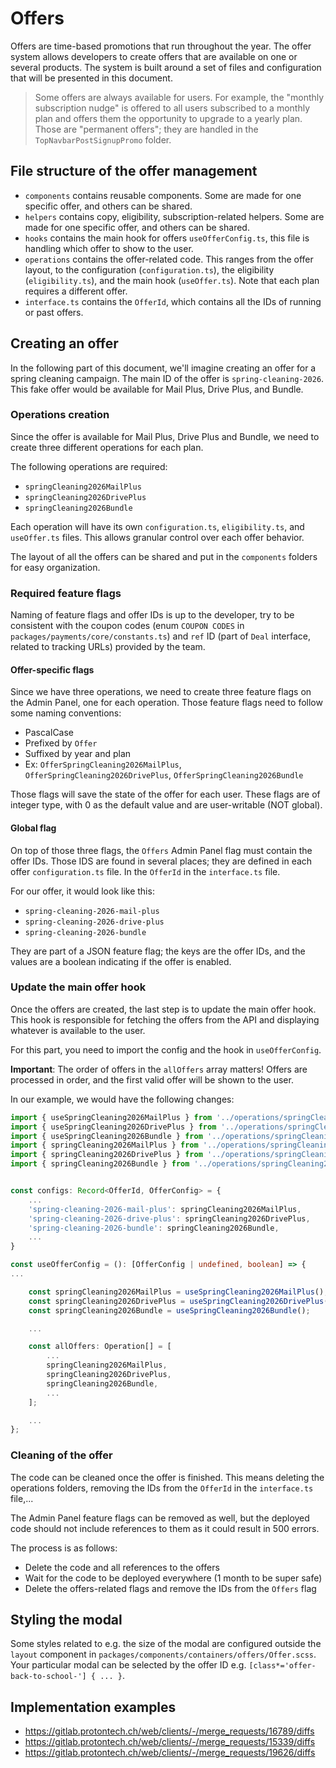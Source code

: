 # Offers

Offers are time-based promotions that run throughout the year. The offer system allows developers to create offers that are available on one or several products. The system is built around a set of files and configuration that will be presented in this document.

> Some offers are always available for users. For example, the "monthly subscription nudge" is offered to all users subscribed to a monthly plan and offers them the opportunity to upgrade to a yearly plan. Those are "permanent offers"; they are handled in the `TopNavbarPostSignupPromo` folder.

## File structure of the offer management

- `components` contains reusable components. Some are made for one specific offer, and others can be shared.
- `helpers` contains copy, eligibility, subscription-related helpers. Some are made for one specific offer, and others can be shared.
- `hooks` contains the main hook for offers `useOfferConfig.ts`, this file is handling which offer to show to the user.
- `operations` contains the offer-related code. This ranges from the offer layout, to the configuration (`configuration.ts`), the eligibility (`eligibility.ts`), and the main hook (`useOffer.ts`). Note that each plan requires a different offer.
- `interface.ts` contains the `OfferId`, which contains all the IDs of running or past offers.

## Creating an offer

In the following part of this document, we'll imagine creating an offer for a spring cleaning campaign. The main ID of the offer is `spring-cleaning-2026`. This fake offer would be available for Mail Plus, Drive Plus, and Bundle.

### Operations creation

Since the offer is available for Mail Plus, Drive Plus and Bundle, we need to create three different operations for each plan.

The following operations are required:

- `springCleaning2026MailPlus`
- `springCleaning2026DrivePlus`
- `springCleaning2026Bundle`

Each operation will have its own `configuration.ts`, `eligibility.ts`, and `useOffer.ts` files. This allows granular control over each offer behavior.

The layout of all the offers can be shared and put in the `components` folders for easy organization.

### Required feature flags

Naming of feature flags and offer IDs is up to the developer, try to be consistent with the coupon codes (enum `COUPON CODES` in `packages/payments/core/constants.ts`) and `ref` ID (part of `Deal` interface, related to tracking URLs) provided by the team.

#### Offer-specific flags

Since we have three operations, we need to create three feature flags on the Admin Panel, one for each operation. Those feature flags need to follow some naming conventions:

- PascalCase
- Prefixed by `Offer`
- Suffixed by year and plan
- Ex: `OfferSpringCleaning2026MailPlus`, `OfferSpringCleaning2026DrivePlus`, `OfferSpringCleaning2026Bundle`

Those flags will save the state of the offer for each user. These flags are of integer type, with 0 as the default value and are user-writable (NOT global).

#### Global flag

On top of those three flags, the `Offers` Admin Panel flag must contain the offer IDs. Those IDS are found in several places; they are defined in each offer `configuration.ts` file. In the `OfferId` in the `interface.ts` file.

For our offer, it would look like this:

- `spring-cleaning-2026-mail-plus`
- `spring-cleaning-2026-drive-plus`
- `spring-cleaning-2026-bundle`

They are part of a JSON feature flag; the keys are the offer IDs, and the values are a boolean indicating if the offer is enabled.

### Update the main offer hook

Once the offers are created, the last step is to update the main offer hook. This hook is responsible for fetching the offers from the API and displaying whatever is available to the user.

For this part, you need to import the config and the hook in `useOfferConfig`.

**Important**: The order of offers in the `allOffers` array matters! Offers are processed in order, and the first valid offer will be shown to the user.

In our example, we would have the following changes:

```typescript
import { useSpringCleaning2026MailPlus } from '../operations/springCleaning2026MailPlus/useOffer';
import { useSpringCleaning2026DrivePlus } from '../operations/springCleaning2026DrivePlus/useOffer';
import { useSpringCleaning2026Bundle } from '../operations/springCleaning2026Bundle/useOffer';
import { springCleaning2026MailPlus } from '../operations/springCleaning2026MailPlus/configuration';
import { springCleaning2026DrivePlus } from '../operations/springCleaning2026DrivePlus/configuration';
import { springCleaning2026Bundle } from '../operations/springCleaning2026Bundle/configuration';


const configs: Record<OfferId, OfferConfig> = {
    ...
    'spring-cleaning-2026-mail-plus': springCleaning2026MailPlus,
    'spring-cleaning-2026-drive-plus': springCleaning2026DrivePlus,
    'spring-cleaning-2026-bundle': springCleaning2026Bundle,
    ...
}

const useOfferConfig = (): [OfferConfig | undefined, boolean] => {
...

    const springCleaning2026MailPlus = useSpringCleaning2026MailPlus();
    const springCleaning2026DrivePlus = useSpringCleaning2026DrivePlus();
    const springCleaning2026Bundle = useSpringCleaning2026Bundle();

    ...

    const allOffers: Operation[] = [
        ...
        springCleaning2026MailPlus,
        springCleaning2026DrivePlus,
        springCleaning2026Bundle,
        ...
    ];

    ...
};
```

### Cleaning of the offer

The code can be cleaned once the offer is finished. This means deleting the operations folders, removing the IDs from the `OfferId` in the `interface.ts` file,...

The Admin Panel feature flags can be removed as well, but the deployed code should not include references to them as it could result in 500 errors.

The process is as follows:

- Delete the code and all references to the offers
- Wait for the code to be deployed everywhere (1 month to be super safe)
- Delete the offers-related flags and remove the IDs from the `Offers` flag

## Styling the modal

Some styles related to e.g. the size of the modal are configured outside the `layout` component in `packages/components/containers/offers/Offer.scss`. Your particular modal can be selected by the offer ID e.g. `[class*='offer-back-to-school-'] { ... }`.

## Implementation examples

- https://gitlab.protontech.ch/web/clients/-/merge_requests/16789/diffs
- https://gitlab.protontech.ch/web/clients/-/merge_requests/15339/diffs
- https://gitlab.protontech.ch/web/clients/-/merge_requests/19626/diffs
